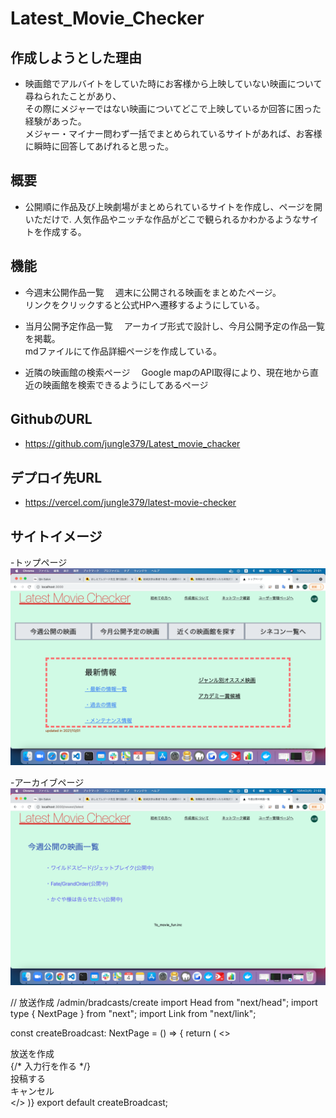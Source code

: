 # Latest_Movie_Checker

## 作成しようとした理由
- 映画館でアルバイトをしていた時にお客様から上映していない映画について尋ねられたことがあり、  
その際にメジャーではない映画についてどこで上映しているか回答に困った経験があった。   
メジャー・マイナー問わず一括でまとめられているサイトがあれば、お客様に瞬時に回答してあげれると思った。

## 概要
- 公開順に作品及び上映劇場がまとめられているサイトを作成し、ページを開いただけで. 
人気作品やニッチな作品がどこで観られるかわかるようなサイトを作成する。
 
## 機能
- 今週末公開作品一覧
　週末に公開される映画をまとめたページ。  
 リンクをクリックすると公式HPへ遷移するようにしている。
 
- 当月公開予定作品一覧
　アーカイブ形式で設計し、今月公開予定の作品一覧を掲載。  
 mdファイルにて作品詳細ページを作成している。
 
- 近隣の映画館の検索ページ
　Google mapのAPI取得により、現在地から直近の映画館を検索できるようにしてあるページ
 

## GithubのURL
- https://github.com/jungle379/Latest_movie_chacker

## デプロイ先URL
- https://vercel.com/jungle379/latest-movie-checker

## サイトイメージ
 -トップページ
<img src="/public/images/src1.jpg">

 -アーカイブページ
<img src="/public/images/src2.jpg">

// 放送作成 /admin/bradcasts/create
import Head from "next/head";
import type { NextPage } from "next";
import Link from "next/link";

const createBroadcast: NextPage = () => {
  return (
    <>
    <Head>
      <title>放送作成ページ</title>
    </Head>
    <div className="bg-gray-200 h-screen">
      <div className="text-4xl w-3/5 mx-auto mb-5">放送を作成</div>
    </div>
    <div>
      {/* 入力行を作る */}
    </div>
    <div>
      <Link className="">投稿する</Link>
    </div>
    <div>
      <Link className="">キャンセル</Link>
    </div>
  </>
)}
export default createBroadcast;
